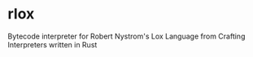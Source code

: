 # rlox
Bytecode interpreter for Robert Nystrom's Lox Language from Crafting Interpreters written in Rust
